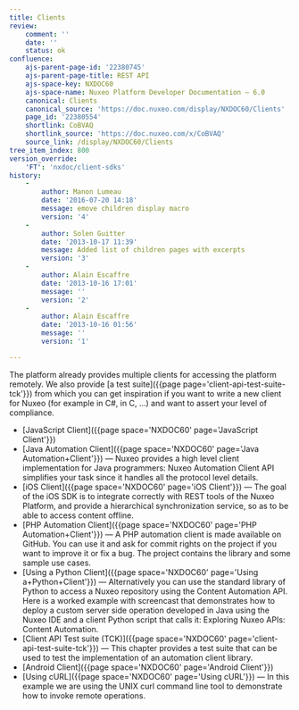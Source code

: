 ```yaml
---
title: Clients
review:
    comment: ''
    date: ''
    status: ok
confluence:
    ajs-parent-page-id: '22380745'
    ajs-parent-page-title: REST API
    ajs-space-key: NXDOC60
    ajs-space-name: Nuxeo Platform Developer Documentation — 6.0
    canonical: Clients
    canonical_source: 'https://doc.nuxeo.com/display/NXDOC60/Clients'
    page_id: '22380554'
    shortlink: CoBVAQ
    shortlink_source: 'https://doc.nuxeo.com/x/CoBVAQ'
    source_link: /display/NXDOC60/Clients
tree_item_index: 800
version_override:
    'FT': 'nxdoc/client-sdks'
history:
    -
        author: Manon Lumeau
        date: '2016-07-20 14:18'
        message: emove children display macro
        version: '4'
    -
        author: Solen Guitter
        date: '2013-10-17 11:39'
        message: Added list of children pages with excerpts
        version: '3'
    -
        author: Alain Escaffre
        date: '2013-10-16 17:01'
        message: ''
        version: '2'
    -
        author: Alain Escaffre
        date: '2013-10-16 01:56'
        message: ''
        version: '1'

---
```

The platform already provides multiple clients for accessing the platform remotely.&nbsp;We also provide [a test suite]({{page page='client-api-test-suite-tck'}}) from which you can get inspiration if you want to write a new client for Nuxeo (for example in C#, in C, ...) and want to assert your level of compliance.

*   [JavaScript Client]({{page space='NXDOC60' page='JavaScript Client'}})
*   [Java Automation Client]({{page space='NXDOC60' page='Java Automation+Client'}})&nbsp;&mdash;&nbsp;<span class="smalltext">Nuxeo provides a high level client implementation for Java programmers: Nuxeo Automation Client API simplifies your task since it handles all the protocol level details.</span>
*   [iOS Client]({{page space='NXDOC60' page='iOS Client'}})&nbsp;&mdash;&nbsp;<span class="smalltext">The goal of the iOS SDK is to integrate correctly with REST tools of the Nuxeo Platform, and provide a hierarchical synchronization service, so as to be able to access content offline.</span>
*   [PHP Automation Client]({{page space='NXDOC60' page='PHP Automation+Client'}})&nbsp;&mdash;&nbsp;<span class="smalltext">A PHP automation client is made available on GitHub. You can use it and ask for commit rights on the project if you want to improve it or fix a bug. The project contains the library and some sample use cases.</span>
*   [Using a Python Client]({{page space='NXDOC60' page='Using a+Python+Client'}})&nbsp;&mdash;&nbsp;<span class="smalltext">Alternatively you can use the standard library of Python to access a Nuxeo repository using the Content Automation API. Here is a worked example with screencast that demonstrates how to deploy a custom server side operation developed in Java using the Nuxeo IDE and a client Python script that calls it: Exploring Nuxeo APIs: Content Automation.</span>
*   [Client API Test suite (TCK)]({{page space='NXDOC60' page='client-api-test-suite-tck'}})&nbsp;&mdash;&nbsp;<span class="smalltext">This chapter provides a test suite that can be used to test the implementation of an automation client library.</span>
*   [Android Client]({{page space='NXDOC60' page='Android Client'}})
*   [Using cURL]({{page space='NXDOC60' page='Using cURL'}})&nbsp;&mdash;&nbsp;<span class="smalltext">In this example we are using the UNIX curl command line tool to demonstrate how to invoke remote operations.</span>
